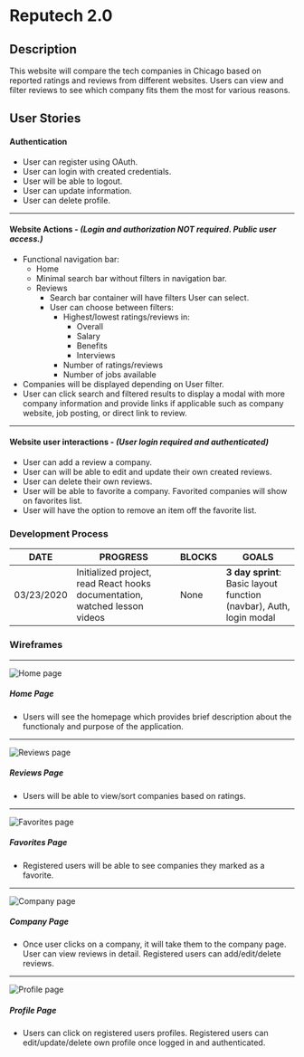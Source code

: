 # Reputech 2.0

## Description

This website will compare the tech companies in Chicago based on reported ratings and reviews from different websites. Users can view and filter reviews to see which company fits them the most for various reasons.

## User Stories

#### Authentication
* User can register using OAuth.
* User can login with created credentials.
* User will be able to logout.
* User can update information.
* User can delete profile.
***
#### Website Actions - *(Login and authorization NOT required. Public user access.)*
* Functional navigation bar:
	* Home
	* Minimal search bar without filters in navigation bar.
	* Reviews
		* Search bar container will have filters User can select.
		* User can choose between filters:
			* Highest/lowest ratings/reviews in:
				* Overall
				* Salary
				* Benefits
				* Interviews
			* Number of ratings/reviews
			* Number of jobs available
* Companies will be displayed depending on User filter.
* User can click search and filtered results to display a modal with more company information and provide links if applicable such as company website, job posting, or direct link to review.
***
#### Website user interactions - *(User login required and authenticated)*
* User can add a review a company.
* User can will be able to edit and update their own created reviews.
* User can delete their own reviews.
* User will be able to favorite a company. Favorited companies will show on favorites list.
* User will have the option to remove an item off the favorite list. 

### Development Process
   DATE 		 | 		  PROGRESS     |     BLOCKS 		 |  	 GOALS     |
------------ | ----------------- | --------------- | ------------- |
03/23/2020 | Initialized project, read React hooks documentation, watched lesson videos  | None | **3 day sprint**: Basic layout function (navbar), Auth, login modal |

### Wireframes
***
![Home page](./public/Homepage.png)
##### Home Page 
* Users will see the homepage which provides brief description about the functionaly and purpose of the application.
***
![Reviews page](./public/Reviews.png)
##### Reviews Page 
* Users will be able to view/sort companies based on ratings.
***
![Favorites page](./public/Favorites.png)
##### Favorites Page 
* Registered users will be able to see companies they marked as a favorite.
***
![Company page](./public/CompanyShowPage.png)
##### Company Page 
* Once user clicks on a company, it will take them to the company page. User can view reviews in detail. Registered users can add/edit/delete reviews.
***
![Profile page](./public/UserProfile.png)
##### Profile Page 
* Users can click on registered users profiles. Registered users can edit/update/delete own profile once logged in and authenticated.